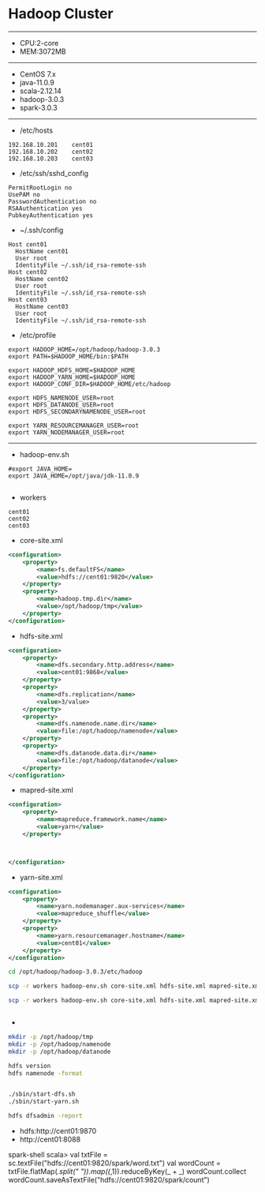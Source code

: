 

# Hadoop Cluster

---
- CPU:2-core
- MEM:3072MB
---
- CentOS 7.x
- java-11.0.9
- scala-2.12.14
- hadoop-3.0.3
- spark-3.0.3

---
- /etc/hosts
```
192.168.10.201    cent01
192.168.10.202    cent02
192.168.10.203    cent03
```
- /etc/ssh/sshd_config
```
PermitRootLogin no
UsePAM no
PasswordAuthentication no
RSAAuthentication yes
PubkeyAuthentication yes
```

- ~/.ssh/config
```
Host cent01
  HostName cent01
  User root
  IdentityFile ~/.ssh/id_rsa-remote-ssh
Host cent02
  HostName cent02
  User root
  IdentityFile ~/.ssh/id_rsa-remote-ssh
Host cent03
  HostName cent03
  User root
  IdentityFile ~/.ssh/id_rsa-remote-ssh
```

- /etc/profile
```
export HADOOP_HOME=/opt/hadoop/hadoop-3.0.3
export PATH=$HADOOP_HOME/bin:$PATH

export HADOOP_HDFS_HOME=$HADOOP_HOME
export HADOOP_YARN_HOME=$HADOOP_HOME
export HADOOP_CONF_DIR=$HADOOP_HOME/etc/hadoop

export HDFS_NAMENODE_USER=root
export HDFS_DATANODE_USER=root
export HDFS_SECONDARYNAMENODE_USER=root

export YARN_RESOURCEMANAGER_USER=root
export YARN_NODEMANAGER_USER=root
```

---

- hadoop-env.sh
```
#export JAVA_HOME=
export JAVA_HOME=/opt/java/jdk-11.0.9


```
- workers
```
cent01
cent02
cent03

```

- core-site.xml
```xml
<configuration>
    <property>
        <name>fs.defaultFS</name>
        <value>hdfs://cent01:9820</value>
    </property>
    <property>
        <name>hadoop.tmp.dir</name>
        <value>/opt/hadoop/tmp</value>
    </property>
</configuration>
```
- hdfs-site.xml
```xml
<configuration>
    <property>
        <name>dfs.secondary.http.address</name>
        <value>cent01:9868</value>
    </property>
    <property>
        <name>dfs.replication</name>
        <value>3/value>
    </property>
    <property>
        <name>dfs.namenode.name.dir</name>
        <value>file:/opt/hadoop/namenode</value>
    </property>
    <property>
        <name>dfs.datanode.data.dir</name>
        <value>file:/opt/hadoop/datanode</value>
    </property>
</configuration>

```
- mapred-site.xml
```xml
<configuration>
    <property>
        <name>mapreduce.framework.name</name>
        <value>yarn</value>
    </property>



</configuration>

```
- yarn-site.xml
```xml
<configuration>
    <property>
        <name>yarn.nodemanager.aux-services</name>
        <value>mapreduce_shuffle</value>
    </property>
    <property>
        <name>yarn.resourcemanager.hostname</name>
        <value>cent01</value>
    </property>
</configuration>
```

```sh
cd /opt/hadoop/hadoop-3.0.3/etc/hadoop

scp -r workers hadoop-env.sh core-site.xml hdfs-site.xml mapred-site.xml yarn-site.xml root@192.168.10.202:$PWD

scp -r workers hadoop-env.sh core-site.xml hdfs-site.xml mapred-site.xml yarn-site.xml root@192.168.10.203:$PWD



```
-
```sh
mkdir -p /opt/hadoop/tmp
mkdir -p /opt/hadoop/namenode
mkdir -p /opt/hadoop/datanode

hdfs version
hdfs namenode -format


./sbin/start-dfs.sh
./sbin/start-yarn.sh

hdfs dfsadmin -report
```
- hdfs:http://cent01:9870
- http://cent01:8088

spark-shell
scala>
val txtFile = sc.textFile("hdfs://cent01:9820/spark/word.txt")
val wordCount = txtFile.flatMap(_.split(" ")).map((_,1)).reduceByKey(_ + _)
wordCount.collect
wordCount.saveAsTextFile("hdfs://cent01:9820/spark/count")

```























